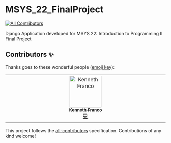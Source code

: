 # MSYS_22_FinalProject
<!-- ALL-CONTRIBUTORS-BADGE:START - Do not remove or modify this section -->
[![All Contributors](https://img.shields.io/badge/all_contributors-1-orange.svg?style=flat-square)](#contributors-)
<!-- ALL-CONTRIBUTORS-BADGE:END -->
Django Application developed for MSYS 22: Introduction to Programming II Final Project

## Contributors ✨

Thanks goes to these wonderful people ([emoji key](https://allcontributors.org/docs/en/emoji-key)):

<!-- ALL-CONTRIBUTORS-LIST:START - Do not remove or modify this section -->
<!-- prettier-ignore-start -->
<!-- markdownlint-disable -->
<table>
  <tbody>
    <tr>
      <td align="center" valign="top" width="14.28%"><a href="https://kennethfranco.github.io/kennethfranco/"><img src="https://avatars.githubusercontent.com/u/83637447?v=4?s=100" width="100px;" alt="Kenneth Franco"/><br /><sub><b>Kenneth Franco</b></sub></a><br /><a href="https://github.com/KennethFranco/GrabGrub-Django-Website/commits?author=KennethFranco" title="Code">💻</a></td>
    </tr>
  </tbody>
</table>

<!-- markdownlint-restore -->
<!-- prettier-ignore-end -->

<!-- ALL-CONTRIBUTORS-LIST:END -->

This project follows the [all-contributors](https://github.com/all-contributors/all-contributors) specification. Contributions of any kind welcome!